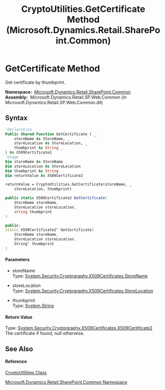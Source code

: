 ﻿---
title: CryptoUtilities.GetCertificate Method  (Microsoft.Dynamics.Retail.SharePoint.Common)
TOCTitle: GetCertificate Method
ms:assetid: M:Microsoft.Dynamics.Retail.SharePoint.Common.CryptoUtilities.GetCertificate(System.Security.Cryptography.X509Certificates.StoreName,System.Security.Cryptography.X509Certificates.StoreLocation,System.String)
ms:mtpsurl: https://technet.microsoft.com/en-us/library/microsoft.dynamics.retail.sharepoint.common.cryptoutilities.getcertificate(v=AX.60)
ms:contentKeyID: 62204303
ms.date: 05/18/2015
mtps_version: v=AX.60
f1_keywords:
- Microsoft.Dynamics.Retail.SharePoint.Common.CryptoUtilities.GetCertificate
dev_langs:
- CSharp
- C++
- VB
---

# GetCertificate Method

Get certificate by thumbprint.

**Namespace:**  [Microsoft.Dynamics.Retail.SharePoint.Common](microsoft-dynamics-retail-sharepoint-common-namespace.md)  
**Assembly:**  Microsoft.Dynamics.Retail.SP.Web.Common (in Microsoft.Dynamics.Retail.SP.Web.Common.dll)

## Syntax

``` vb
'Declaration
Public Shared Function GetCertificate ( _
    storeName As StoreName, _
    storeLocation As StoreLocation, _
    thumbprint As String _
) As X509Certificate2
'Usage
Dim storeName As StoreName
Dim storeLocation As StoreLocation
Dim thumbprint As String
Dim returnValue As X509Certificate2

returnValue = CryptoUtilities.GetCertificate(storeName, _
    storeLocation, thumbprint)
```

``` csharp
public static X509Certificate2 GetCertificate(
    StoreName storeName,
    StoreLocation storeLocation,
    string thumbprint
)
```

``` c++
public:
static X509Certificate2^ GetCertificate(
    StoreName storeName, 
    StoreLocation storeLocation, 
    String^ thumbprint
)
```

#### Parameters

  - storeName  
    Type: [System.Security.Cryptography.X509Certificates.StoreName](https://technet.microsoft.com/en-us/library/tk313h1y\(v=ax.60\))  

<!-- end list -->

  - storeLocation  
    Type: [System.Security.Cryptography.X509Certificates.StoreLocation](https://technet.microsoft.com/en-us/library/90tyd6y4\(v=ax.60\))  

<!-- end list -->

  - thumbprint  
    Type: [System.String](https://technet.microsoft.com/en-us/library/s1wwdcbf\(v=ax.60\))  

#### Return Value

Type: [System.Security.Cryptography.X509Certificates.X509Certificate2](https://technet.microsoft.com/en-us/library/ms148409\(v=ax.60\))  
The certificate if found, null otherwise.  

## See Also

#### Reference

[CryptoUtilities Class](cryptoutilities-class-microsoft-dynamics-retail-sharepoint-common.md)

[Microsoft.Dynamics.Retail.SharePoint.Common Namespace](microsoft-dynamics-retail-sharepoint-common-namespace.md)

